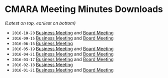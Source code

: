 # CMARA Meeting Minutes Downloads
_(Latest on top, earliest on bottom)_

- `2016-10-20` [Business Meeting](https://share.cranstonide.com/w1ide/cmara/meeting-minutes/2016-10-20-business-meeting.pdf) and [Board Meeting](https://share.cranstonide.com/w1ide/cmara/meeting-minutes/2016-10-20-board-meeting.pdf)
- `2016-09-15` [Business Meeting](https://share.cranstonide.com/w1ide/cmara/meeting-minutes/2016-09-15-business-meeting.pdf) and [Board Meeting](https://share.cranstonide.com/w1ide/cmara/meeting-minutes/2016-09-15-board-meeting.pdf)
- `2016-06-16` [Business Meeting](https://share.cranstonide.com/w1ide/cmara/meeting-minutes/2016-06-16-business-meeting.pdf)
- `2016-05-19` [Business Meeting](https://share.cranstonide.com/w1ide/cmara/meeting-minutes/2016-05-19-business-meeting.pdf) and [Board Meeting](https://share.cranstonide.com/w1ide/cmara/meeting-minutes/2016-05-19-board-meeting.pdf)
- `2016-04-21` [Business Meeting](https://share.cranstonide.com/w1ide/cmara/meeting-minutes/2016-04-21-business-meeting.pdf) and [Board Meeting](https://share.cranstonide.com/w1ide/cmara/meeting-minutes/2016-04-21-board-meeting.pdf)
- `2016-03-17` [Business Meeting](https://share.cranstonide.com/w1ide/cmara/meeting-minutes/2016-03-17-business-meeting.pdf) and [Board Meeting](https://share.cranstonide.com/w1ide/cmara/meeting-minutes/2016-03-17-board-meeting.pdf)
- `2016-02-18` [Business Meeting](https://share.cranstonide.com/w1ide/cmara/meeting-minutes/2016-02-18-business-meeting.pdf)
- `2016-01-21` [Business Meeting](https://share.cranstonide.com/w1ide/cmara/meeting-minutes/2016-01-21-business-meeting.pdf) and [Board Meeting](https://share.cranstonide.com/w1ide/cmara/meeting-minutes/2016-01-21-board-meeting.pdf)
